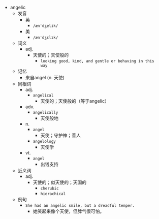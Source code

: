 - angelic
  - 发音
    - 英
      - `/æn'dʒelik/`
    - 美
      - `/æn'dʒɛlɪk/`
  - 词义
    - adj.
      - 天使的；天使般的
        - `looking good, kind, and gentle or behaving in this way`
  - 记忆
    - 来自angel (n. 天使)
  - 同根词
    - adj.
      - `angelical`
        - 天使的；天使般的（等于angelic）
    - adv.
      - `angelically`
        - 天使般地
    - n.
      - `angel`
        - 天使；守护神；善人
      - `angelology`
        - 天使学
    - vt.
      - `angel`
        - 出钱支持
  - 近义词
    - adj.
      - 天使的；似天使的；天国的
        - `cherubic`
        - `hierachical`
  - 例句
    - `She had an angelic smile, but a dreadful temper.`
      - 她笑起来像个天使，但脾气很可怕。


